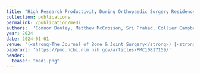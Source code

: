 ```yaml
---
title: "High Research Productivity During Orthopaedic Surgery Residency May Be Predicted by Number of Publications as a Medical Student"
collection: publications
permalink: /publication/medi
authors:  'Connor Donley, Matthew McCrosson, Sri Prahad, Collier Campbell, <strong>Fei Zhao</strong>, Narcy Amireddy, and Michael Johnson'
year: 2024
date: 2024-01-01 
venue: '(<strong>The Journal of Bone & Joint Surgery</strong>) [<strong>IF:5.3</strong>]'
paperurl: 'https://pmc.ncbi.nlm.nih.gov/articles/PMC10817159/'
header:
  teaser: "medi.png"
---
```



